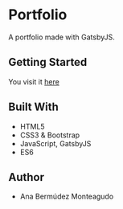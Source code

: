 # Portfolio

A portfolio made with GatsbyJS.

## Getting Started

You visit it  [here](https://anabermudez.netlify.app/)



## Built With
 
 - HTML5
 - CSS3 & Bootstrap
 - JavaScript, GatsbyJS
 - ES6

## Author

- Ana Bermúdez Monteagudo 



